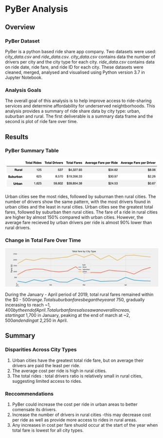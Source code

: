 # PyBer Analysis

## Overview

### PyBer Dataset
PyBer is a python based ride share app company. Two datasets were used: *city_data.csv* and *ride_data.csv.* *city_data.csv* contains data the number of drivers per city and the city type for each city. *ride_data.csv* contains data on ride date, ride fare, and ride ID for each city. These datasets were cleaned, merged, analysed and visualised using Python version 3.7 in Jupyter Notebook. 

### Analysis Goals
The overall goal of this analysis is to help improve access to ride-sharing services and determine affordability for underserved neightborhoods. This analysis provides a summary of ride share data by city type: urban, suburban and rural. The first deliverable is a summary data frame and the second is plot of ride fare over time. 

## Results

### PyBer Summary Table

![PyBer_summary_screenShot.png](analysis/PyBer_summary_screenShot.png)

Urban cities see the most rides, followed by suburnan then rural cities. The number of drivers show the same pattern, with the most drivers found in urban cities and the least in rural cities. Urban cities see the greatest total fares, followed by suburban then rural cities. The fare of a ride in rural cities are higher by almost 150% compared with urban cities. However, the average fare recieved by urban drivers per ride is almost 90% lower than rural drivers. 

### Change in Total Fare Over Time

![PyBer_fare_summary.png](analysis/PyBer_fare_summary.png)

During the January - April period of 2019, total rural fares remained within the $0 - $500 range. Total suburban fares began the year at ~$750, gradually incerasing to reach ~$1,400 by the end of April. Total urban fares also saw an overall increas, starting at ~$1,700 in January, peaking at the end of march at ~$2,500 and ending at ~$2,250 in April. 

## Summary

### Disparities Across City Types
1. Urban cities have the greatest total ride fare, but on average their drivers are paid the least per ride. 
2. The average cost per ride is high in rural cities.
3. The total rides : total drivers ratio is relatively small in rural cities, suggesting limited access to rides. 

### Reccommendations
1. PyBer could increase the cost per ride in urban areas to better comensate its drivers. 
2. Increase the number of drivers in rural cities -this may decrease cost per ride as well as provide more access to rides in rural areas.
3. Any increases in cost per fare shuold occur at the start of the year when total fare is lowest for all city types. 
 


